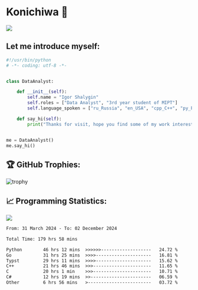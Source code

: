 # Konichiwa 👋
![](https://komarev.com/ghpvc/?username=IgorFandre&color=brightgreen)

## Let me introduce myself:
```py
#!/usr/bin/python
# -*- coding: utf-8 -*-


class DataAnalyst:

    def __init__(self):
        self.name = "Igor Shalygin"
        self.roles = ["Data Analyst", "3rd year student of MIPT"]
        self.language_spoken = ["ru_Russia", "en_USA", "cpp_C++", "py_Python", "go_Golang"]

    def say_hi(self):
        print("Thanks for visit, hope you find some of my work interesting.")


me = DataAnalyst()
me.say_hi()
```

## 🏆 GitHub Trophies:
![trophy](https://github-profile-trophy.vercel.app/?username=IgorFandre&title=MultiLanguage,Repositories,Commits,Experience,PullRequest,Reviews)

## 📈 Programming Statistics:

![](https://github-profile-summary-cards.vercel.app/api/cards/profile-details?username=IgorFandre&theme=solarized_dark)

<!--START_SECTION:waka-->

```txt
From: 31 March 2024 - To: 02 December 2024

Total Time: 179 hrs 58 mins

Python        46 hrs 12 mins  >>>>>>-------------------   24.72 %
Go            31 hrs 25 mins  >>>>---------------------   16.81 %
Typst         29 hrs 11 mins  >>>>---------------------   15.62 %
C++           21 hrs 46 mins  >>>----------------------   11.65 %
C             20 hrs 1 min    >>>----------------------   10.71 %
C#            12 hrs 19 mins  >>-----------------------   06.59 %
Other         6 hrs 56 mins   >------------------------   03.72 %
```

<!--END_SECTION:waka-->
